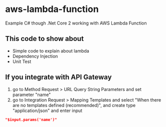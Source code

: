 # aws-lambda-function

Example C# though .Net Core 2 working with AWS Lambda Function

## This code to show about

- Simple code to explain about lambda
- Dependency Injection
- Unit Test

## If you integrate with API Gateway

1. go to Method Request > URL Query String Parameters and set parameter "name"
2. go to Integration Request > Mapping Templates and select "When there are no templates defined (recommended)", and create type "application/json" and enter input

```json
"$input.params('name')"
```